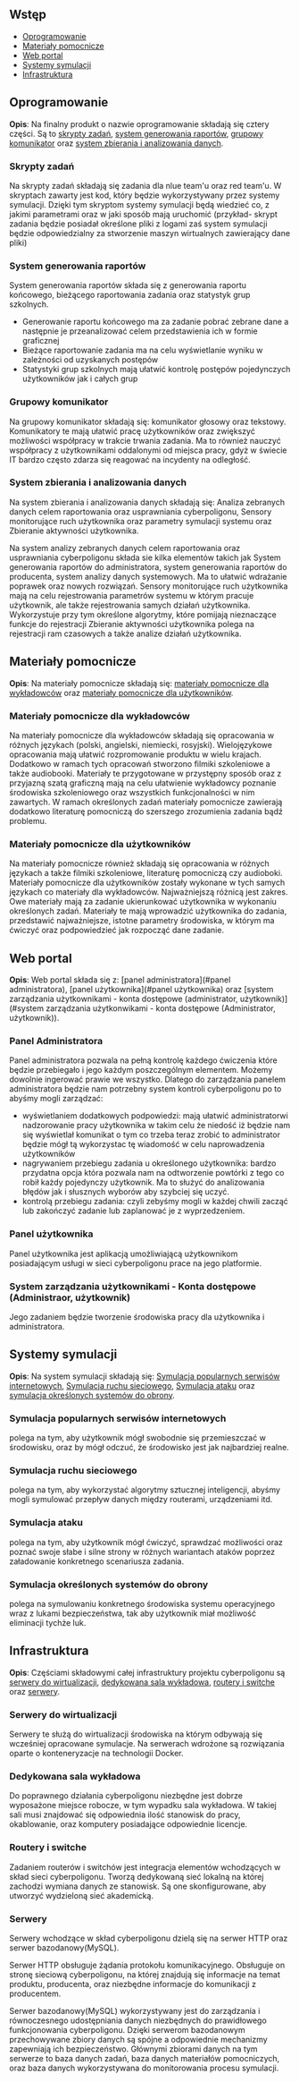 

Wstęp
------------

* [Oprogramowanie](#oprogramowanie)
* [Materiały pomocnicze](#materiały-pomocnicze)
* [Web portal](#web-portal)
* [Systemy symulacji](#systemy-symulacji)
* [Infrastruktura](#infrastruktura)

Oprogramowanie
------------

**Opis**: Na finalny produkt o nazwie oprogramowanie składają się cztery części. Są to [skrypty zadań](#skrypty-zadań), [system generowania raportów](#system-generowania-raportów), [grupowy komunikator](#grupowy-komunikator) oraz [system zbierania i analizowania danych](#system-zbierania-i-analizowania-danych).

### Skrypty zadań
Na skrypty zadań składają się zadania dla nlue team'u oraz red team'u. W skryptach zawarty jest kod, który będzie wykorzystywany przez systemy symulacji. Dzięki tym skryptom systemy symulacji będą wiedzieć co, z jakimi parametrami oraz w jaki sposób mają uruchomić (przykład- skrypt zadania będzie posiadał określone pliki z logami zaś system symulacji będzie odpowiedzialny za stworzenie maszyn wirtualnych zawierający dane pliki)

### System generowania raportów
System generowania raportów składa się z generowania raportu końcowego, bieżącego raportowania zadania oraz statystyk grup szkolnych.

- Generowanie raportu końcowego ma za zadanie pobrać zebrane dane a następnie je przeanalizować celem przedstawienia ich w formie graficznej
- Bieżące raportowanie zadania ma na celu wyświetlanie wyniku w zależności od uzyskanych postępów
- Statystyki grup szkolnych mają ułatwić kontrolę postępów pojedynczych użytkowników jak i całych grup

### Grupowy komunikator
Na grupowy komunikator składają się: komunikator głosowy oraz tekstowy. Komunikatory te mają ułatwić pracę użytkowników oraz zwiększyć możliwości współpracy w trakcie trwania zadania. Ma to również nauczyć współpracy z użytkownikami oddalonymi od miejsca pracy, gdyż w świecie IT bardzo często zdarza się reagować na incydenty na odległość.

### System zbierania i analizowania danych
Na system zbierania i analizowania danych składają się: Analiza zebranych danych celem raportowania oraz usprawniania cyberpoligonu, Sensory monitorujące ruch użytkownika oraz parametry symulacji systemu oraz Zbieranie aktywności użytkownika.

Na system analizy zebranych danych celem raportowania oraz usprawniania cyberpoligonu składa sie kilka elementów takich jak System generowania raportów do administratora, system generowania raportów do producenta, system analizy danych systemowych. Ma to ułatwić wdrażanie poprawek oraz nowych rozwiązań.
Sensory monitorujące ruch użytkownika mają na celu rejestrowania parametrów systemu w którym pracuje użytkownik, ale także rejestrowania samych działań użytkownika. Wykorzystuje przy tym określone algorytmy, które pomijają nieznaczące funkcje do rejestracji
Zbieranie aktywności użytkownika polega na rejestracji ram czasowych a także analize działań użytkownika.



Materiały pomocnicze
------------

**Opis**: Na materiały pomocnicze składają się: [materiały pomocnicze dla wykładowców](#materiały-pomocnicze-dla-wykładowców) oraz [materiały pomocnicze dla użytkowników](#materiały-pomocnicze-dla-użytkowników).

### Materiały pomocnicze dla wykładowców
Na materiały pomocnicze dla wykładowców składają się opracowania w różnych językach (polski, angielski, niemiecki, rosyjski). Wielojęzykowe opracowania mają ułatwić rozpromowanie produktu w wielu krajach. Dodatkowo w ramach tych opracowań stworzono filmiki szkoleniowe a także audiobooki. Materiały te przygotowane w przystępny sposób oraz z przyjazną szatą graficzną mają na celu ułatwienie wykładowcy poznanie środowiska szkoleniowego oraz wszystkich funkcjonalności w nim zawartych. W ramach określonych zadań materiały pomocnicze zawierają dodatkowo literaturę pomocniczą do szerszego zrozumienia zadania bądź problemu.

### Materiały pomocnicze dla użytkowników
Na materiały pomocnicze również składają się opracowania w różnych językach a także filmiki szkoleniowe, literaturę pomocniczą czy audioboki. Materiały pomocnicze dla użytkowników zostały wykonane w tych samych językach co materiały dla wykładowców. Najważniejszą różnicą jest zakres. Owe materiały mają za zadanie ukierunkować użytkownika w wykonaniu określonych zadań. Materiały te mają wprowadzić użytkownika do zadania, przedstawić najważniejsze, istotne parametry środowiska, w którym ma ćwiczyć oraz podpowiedzieć jak rozpocząć dane zadanie.


Web portal
------------

**Opis**: Web portal składa się z: [panel administratora](#panel administratora), [panel użytkownika](#panel użytkownika) oraz [system zarządzania użytkownikami - konta dostępowe (administrator, użytkownik)](#system zarządzania użytkonwikami - konta dostępowe (Administrator, użytkownik)).

### Panel Administratora
Panel administratora pozwala na pełną kontrolę każdego ćwiczenia które będzie przebiegało i jego każdym poszczególnym elementem. Możemy dowolnie ingerować prawie we wszystko. Dlatego do zarządzania panelem administratora będzie nam potrzebny system kontroli cyberpoligonu po to abyśmy mogli zarządzać: 

- wyświetlaniem dodatkowych podpowiedzi:  mają ułatwić administratorwi nadzorowanie pracy użytkownika w takim celu że niedość iż będzie nam się wyświetlał komunikat o tym co trzeba teraz zrobić to administrator będzie mógł tą wykorzystac tę wiadomość w celu naprowadzenia użytkowników
- nagrywaniem przebiegu zadania u określonego użytkownika: bardzo przydatna opcja która pozwala nam na odtworzenie powtórki z tego co robił każdy pojedynczy użytkownik. Ma to służyć do analizowania błędów jak i słusznych wyborów aby szybciej się uczyć.
- kontrolą przebiegu zadania: czyli zebyśmy mogli w każdej chwili zacząć lub zakończyć zadanie lub zaplanować je z wyprzedzeniem.

### Panel użytkownika
Panel użytkownika jest aplikacją umożliwiającą użytkownikom posiadającym usługi w sieci cyberpoligonu prace na jego platformie.

### System zarządzania użytkownikami - Konta dostępowe (Administraor, użytkownik)
Jego zadaniem będzie tworzenie środowiska pracy dla użytkownika i administratora.




Systemy symulacji
------------

**Opis**: Na system symulacji składają się: [Symulacja popularnych serwisów internetowych](#symulacja-popularnych-serwisów-internetowych), [Symulacja ruchu sieciowego](#symulacja-ruchu-sieciowego), [Symulacja ataku](#symulacja-ataku) oraz [symulacja określonych systemów do obrony](#symulacja-określonych-systemów-do-obrony). 


### Symulacja popularnych serwisów internetowych
polega na tym, aby użytkownik mógł swobodnie się przemieszczać w środowisku, oraz by mógł odczuć, że środowisko jest jak najbardziej realne. 

### Symulacja ruchu sieciowego
polega na tym, aby wykorzystać algorytmy sztucznej inteligencji, abyśmy mogli symulować przepływ danych między
routerami, urządzeniami itd.

### Symulacja ataku
polega na tym, aby użytkownik mógł ćwiczyć, sprawdzać możliwości oraz poznać swoje słabe i silne strony w 
różnych wariantach ataków poprzez załadowanie konkretnego scenariusza zadania.

### Symulacja określonych systemów do obrony
polega na symulowaniu konkretnego środowiska systemu operacyjnego wraz z lukami bezpieczeństwa,
tak aby użytkownik miał możliwość eliminacji tychże luk.


Infrastruktura
------------

**Opis**: Częściami składowymi całej infrastruktury projektu cyberpoligonu są  [serwery do wirtualizacji](#serwery-do-wirtualizacji),  [dedykowana sala wykładowa](#dedykowana-sala-wykładowa), [routery i switche](#routery-i-switche) oraz [serwery](#serwery).

### Serwery do wirtualizacji
Serwery te służą do wirtualizacji środowiska na którym odbywają się wcześniej opracowane symulacje. Na serwerach wdrożone są rozwiązania oparte o konteneryzacje na technologii Docker. 

### Dedykowana sala wykładowa
Do poprawnego działania cyberpoligonu niezbędne jest dobrze wyposażone miejsce robocze, w tym wypadku sala wykładowa. W takiej sali musi znajdować się odpowiednia ilość stanowisk do pracy, okablowanie, oraz komputery posiadające odpowiednie licencje.

### Routery i switche
Zadaniem routerów i switchów jest integracja elementów wchodzących w skład sieci cyberpoligonu. Tworzą dedykowaną sieć lokalną na której zachodzi wymiana danych ze stanowisk. Są one skonfigurowane, aby utworzyć wydzieloną sieć akademicką.

### Serwery
Serwery wchodzące w skład cyberpoligonu dzielą się na serwer HTTP oraz serwer bazodanowy(MySQL). 

Serwer HTTP obsługuje żądania protokołu komunikacyjnego. Obsługuje on stronę sieciową cyberpoligonu, na której znajdują się informacje na temat produktu, producenta, oraz niezbędne informacje do komunikacji z producentem.

Serwer bazodanowy(MySQL) wykorzystywany jest do zarządzania i równoczesnego udostępniania danych niezbędnych do prawidłowego funkcjonowania cyberpoligonu. Dzięki serwerom bazodanowym przechowywane zbiory danych są spójne a odpowiednie mechanizmy zapewniają ich bezpieczeństwo. Głównymi zbiorami danych na tym serwerze to baza danych zadań, baza danych materiałów pomocniczych, oraz baza danych wykorzystywana do monitorowania procesu symulacji.


